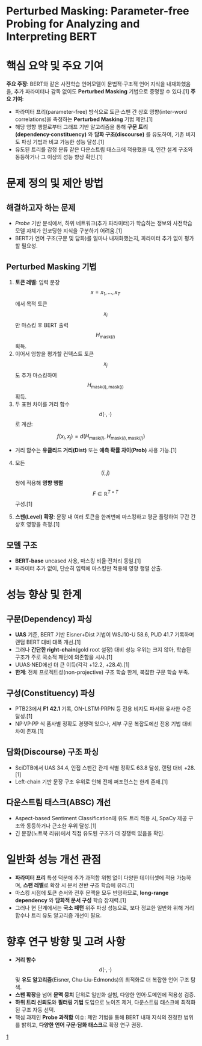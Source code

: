 # Perturbed Masking: Parameter-free Probing for Analyzing and Interpreting BERT

# 핵심 요약 및 주요 기여

**주요 주장**: BERT와 같은 사전학습 언어모델이 문법적·구조적 언어 지식을 내재화했음을, 추가 파라미터나 감독 없이도 **Perturbed Masking** 기법으로 증명할 수 있다.[1]
**주요 기여**:  
- 파라미터 프리(parameter-free) 방식으로 토큰·스팬 간 상호 영향(inter-word correlations)을 측정하는 **Perturbed Masking** 기법 제안.[1]
- 해당 영향 행렬로부터 그래프 기반 알고리즘을 통해 **구문 트리(dependency·constituency)** 와 **담화 구조(discourse)** 를 유도하여, 기존 비지도 파싱 기법과 비교 가능한 성능 달성.[1]
- 유도된 트리를 감정 분류 같은 다운스트림 태스크에 적용했을 때, 인간 설계 구조와 동등하거나 그 이상의 성능 향상 확인.[1]

# 문제 정의 및 제안 방법

## 해결하고자 하는 문제  
- *Probe* 기반 분석에서, 하위 네트워크(추가 파라미터)가 학습하는 정보와 사전학습 모델 자체가 인코딩한 지식을 구분하기 어려움.[1]
- BERT가 언어 구조(구문 및 담화)를 얼마나 내재화했는지, 파라미터 추가 없이 평가할 필요성.  

## Perturbed Masking 기법  
1. **토큰 레벨**: 입력 문장 $$x=x_1,\dots,x_T$$ 에서 목적 토큰 $$x_i$$ 만 마스킹 후 BERT 출력 $$H_{\text{mask}(i)}$$ 획득.  
2. 이어서 영향을 평가할 컨텍스트 토큰 $$x_j$$ 도 추가 마스킹하여 $$H_{\text{mask}(i),\text{mask}(j)}$$ 획득.  
3. 두 표현 차이를 거리 함수 $$d(\cdot,\cdot)$$ 로 계산:  

$$
     f(x_i,x_j) = d\bigl(H_{\text{mask}(i)},\,H_{\text{mask}(i),\text{mask}(j)}\bigr)
   $$  
   
   - 거리 함수는 **유클리드 거리(Dist)** 또는 **예측 확률 차이(Prob)** 사용 가능.[1]
4. 모든 $$(i,j)$$ 쌍에 적용해 **영향 행렬** $$F\in\mathbb{R}^{T\times T}$$ 구성.[1]

5. **스팬(Level) 확장**: 문장 내 여러 토큰을 한꺼번에 마스킹하고 평균 풀링하여 구간 간 상호 영향을 측정.[1]

## 모델 구조  
- **BERT-base** uncased 사용, 마스킹 비율·전처리 동일.[1]
- 파라미터 추가 없이, 단순히 입력에 마스킹만 적용해 영향 행렬 산출.  

# 성능 향상 및 한계

## 구문(Dependency) 파싱  
- **UAS** 기준, BERT 기반 Eisner+Dist 기법이 WSJ10-U 58.6, PUD 41.7 기록하며 랜덤 BERT 대비 대폭 개선.[1]
- 그러나 **간단한 right-chain**(gold root 설정) 대비 성능 우위는 크지 않아, 학습된 구조가 주로 국소적 패턴에 의존함을 시사.[1]
- UUAS·NED에선 더 큰 이득(각각 +12.2, +28.4).[1]
- **한계**: 전체 프로젝트성(non-projective) 구조 학습 한계, 복잡한 구문 학습 부족.

## 구성(Constituency) 파싱  
- PTB23에서 **F1 42.1** 기록, ON-LSTM·PRPN 등 전용 비지도 파서와 유사한 수준 달성.[1]
- NP·VP·PP 식 품사별 정확도 경쟁력 있으나, 세부 구문 복잡도에선 전용 기법 대비 차이 존재.[1]

## 담화(Discourse) 구조 파싱  
- SciDTB에서 UAS 34.4, 인접 스팬간 관계 식별 정확도 63.8 달성, 랜덤 대비 +28.[1]
- Left-chain 기반 문장 구조 우위로 인해 전체 퍼포먼스는 한계 존재.[1]

## 다운스트림 태스크(ABSC) 개선  
- Aspect-based Sentiment Classification에 유도 트리 적용 시, SpaCy 제공 구조와 동등하거나 근소한 우위 달성.[1]
- 긴 문장(노트북 리뷰)에서 직접 유도된 구조가 더 경쟁력 있음을 확인.

# 일반화 성능 개선 관점

- **파라미터 프리** 특성 덕분에 추가 과적합 위험 없이 다양한 데이터셋에 적용 가능하며, **스팬 레벨**로 확장 시 문서 전반 구조 학습에 유리.[1]
- 마스킹 시점에 토큰 순서와 전후 문맥을 모두 반영하므로, **long-range dependency** 와 **담화적 문서 구성** 학습 잠재력.[1]
- 그러나 현 단계에서는 **국소 패턴** 위주 파싱 성능으로, 보다 정교한 일반화 위해 거리 함수나 트리 유도 알고리즘 개선이 필요.

# 향후 연구 방향 및 고려 사항

- **거리 함수** $$d(\cdot,\cdot)$$ 및 **유도 알고리즘**(Eisner, Chu-Liu-Edmonds)의 최적화로 더 복잡한 언어 구조 탐색.  
- **스팬 확장**을 넘어 **문맥 뭉치** 단위로 일반화 실험, 다양한 언어·도메인에 적용성 검증.  
- **하위 트리 신뢰도**와 **필터링 기법** 도입으로 노이즈 제거, 다운스트림 태스크에 최적화된 구조 자동 선택.  
- 핵심 과제인 **Probe 과적합** 이슈: 제안 기법을 통해 BERT 내재 지식의 진정한 범위를 밝히고, **다양한 언어 구문·담화 태스크**로 확장 연구 권장.

[1](https://ppl-ai-file-upload.s3.amazonaws.com/web/direct-files/attachments/65988149/3de71bd5-618c-4474-9703-47afc10c3693/2004.14786v3.pdf)
